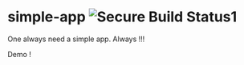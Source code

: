 # simple-app ![Secure Build Status1](https://9.47.224.46:8443/badge.svg)
One always need a simple app. Always !!!


Demo !
